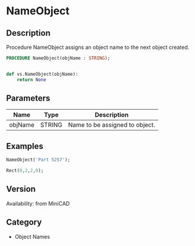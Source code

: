 # NameObject

## Description
Procedure NameObject assigns an object name to the next object created.

```pascal
PROCEDURE NameObject(objName : STRING);
```

```python

def vs.NameObject(objName):
    return None
```

## Parameters
|Name|Type|Description|
|---|---|---|
|objName|STRING|Name to be assigned to object.|

## Examples
```pascal
NameObject('Part 5257');

Rect(0,2,2,0);


```

## Version
Availability: from MiniCAD
## Category
* Object Names

